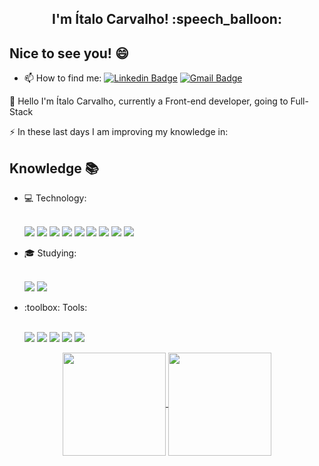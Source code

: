 
<h2 align="center">I'm Ítalo Carvalho! :speech_balloon:</h2>

## Nice to see you! 😄

* 📫 How to find me: 
[![Linkedin Badge](https://img.shields.io/badge/LinkedIn-0077B5?style=for-the-badge&logo=linkedin&logoColor=white&link=https://www.linkedin.com/in/%C3%ADtalo-carvalho-994687155)](https://www.linkedin.com/in/%C3%ADtalo-carvalho-994687155)
[![Gmail Badge](https://img.shields.io/badge/Gmail-D14836?style=for-the-badge&logo=gmail&logoColor=white&link=contact.italo.carvalho@gmail.com)](mailto:contact.italo.carvalho@gmail.com)

👋 Hello I'm Ítalo Carvalho, currently a Front-end developer, going to Full-Stack

:zap: In these last days I am improving my knowledge in:

## Knowledge 📚
<ul>  
  <li> 💻 Technology:</li>
  <br/>
  <p align="left">
      <img src="https://img.shields.io/badge/HTML5-E34F26?style=for-the-badge&logo=html5&logoColor=white">
      <img src="https://img.shields.io/badge/CSS3-1572B6?style=for-the-badge&logo=css3&logoColor=white">
      <img src="https://img.shields.io/badge/Sass-C76494?style=for-the-badge&logo=sass&logoColor=white">
      <img src="https://img.shields.io/badge/TypeScript-007ACC?style=for-the-badge&logo=typescript&logoColor=white">
      <img src="https://img.shields.io/badge/JavaScript-F7DF1E?style=for-the-badge&logo=javascript&logoColor=black">
      <img src="https://img.shields.io/badge/React-20232A?style=for-the-badge&logo=react&logoColor=61DAFB">
      <img src="https://img.shields.io/badge/Next-E1E2E7?style=for-the-badge&logo=next.js&logoColor=000000">
      <img src="https://img.shields.io/badge/Jest-944058?style=for-the-badge&logo=jest&logoColor=ffffff">
      <img src="https://img.shields.io/badge/jQuery-0769AD?style=for-the-badge&logo=jquery&logoColor=white">
  </p>
  
  <li> 🎓 Studying:</li>
  <br/>
  <p align="left">
      <img src="https://img.shields.io/badge/HTML5-E34F26?style=for-the-badge&logo=html5&logoColor=white">
      <img src="https://img.shields.io/badge/CSS3-1572B6?style=for-the-badge&logo=css3&logoColor=white">
  </p>
  
  <li>:toolbox: Tools:</li>
  <br/>
  <p align="left">
    <img src="https://img.shields.io/badge/Visual_Studio_Code-0078D4?style=for-the-badge&logo=visual%20studio%20code&logoColor=white">
    <img src="https://img.shields.io/badge/Yarn-2B8AB5?style=for-the-badge&logo=yarn&logoColor=white">
    <img src="https://img.shields.io/badge/npm-CB3837?style=for-the-badge&logo=npm&logoColor=white">
    <img src="https://img.shields.io/badge/Git-F05032?style=for-the-badge&logo=git&logoColor=white">
    <img src="https://img.shields.io/badge/Docker-2CA5E0?style=for-the-badge&logo=docker&logoColor=white">
  </p>
</ul>

<p align="center">
  <a href="https://github.com/Pedrolustosa/github-readme-stats">
    <img
      align="center"
      height="165"
      src="https://github-readme-stats.vercel.app/api?username=ifaithfrost&count_private=true&show_icons=true&custom_title=Github%20Status&hide=issues&theme=dark"
    />
  </a>
  
  <a href="https://github.com/ifaithfrost/github-readme-stats">
    <img
      align="center"
      height="165"
      src="https://github-readme-stats.vercel.app/api/top-langs/?username=ifaithfrost&&layout=compact&theme=dark"
    />
  </a>
</p>

